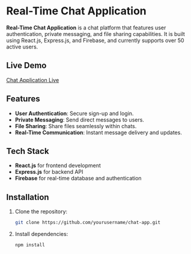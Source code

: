 # Real-Time Chat Application

**Real-Time Chat Application** is a chat platform that features user authentication, private messaging, and file sharing capabilities. It is built using React.js, Express.js, and Firebase, and currently supports over 50 active users.

## Live Demo
[Chat Application Live](https://sourabh-react-chat-app.netlify.app/)

## Features
- **User Authentication**: Secure sign-up and login.
- **Private Messaging**: Send direct messages to users.
- **File Sharing**: Share files seamlessly within chats.
- **Real-Time Communication**: Instant message delivery and updates.

## Tech Stack
- **React.js** for frontend development
- **Express.js** for backend API
- **Firebase** for real-time database and authentication

## Installation
1. Clone the repository:
   ```bash
   git clone https://github.com/yourusername/chat-app.git
2. Install dependencies:
   ```bash
   npm install
